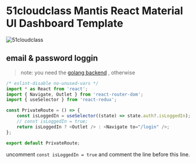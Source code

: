 # 51cloudclass Mantis React Material UI Dashboard Template 
![51cloudclass](http://img.51cloudclass.com/logo.png)


## email & password loggin

> note: you need the [golang backend](https://github.com/yangwawa0323/gin-gorm-jwt) , otherwise 

```javascript
/* eslint-disable no-unused-vars */
import * as React from 'react';
import { Navigate, Outlet } from 'react-router-dom';
import { useSelector } from 'react-redux';

const PrivateRoute = () => {
    const isLoggedIn = useSelector((state) => state.auth?.isLoggedIn);
    // const isLoggedIn = true;
    return isLoggedIn ? <Outlet /> : <Navigate to="/login" />;
};

export default PrivateRoute;
```

uncomment `const isLoggedIn = true` and comment the line before this line.